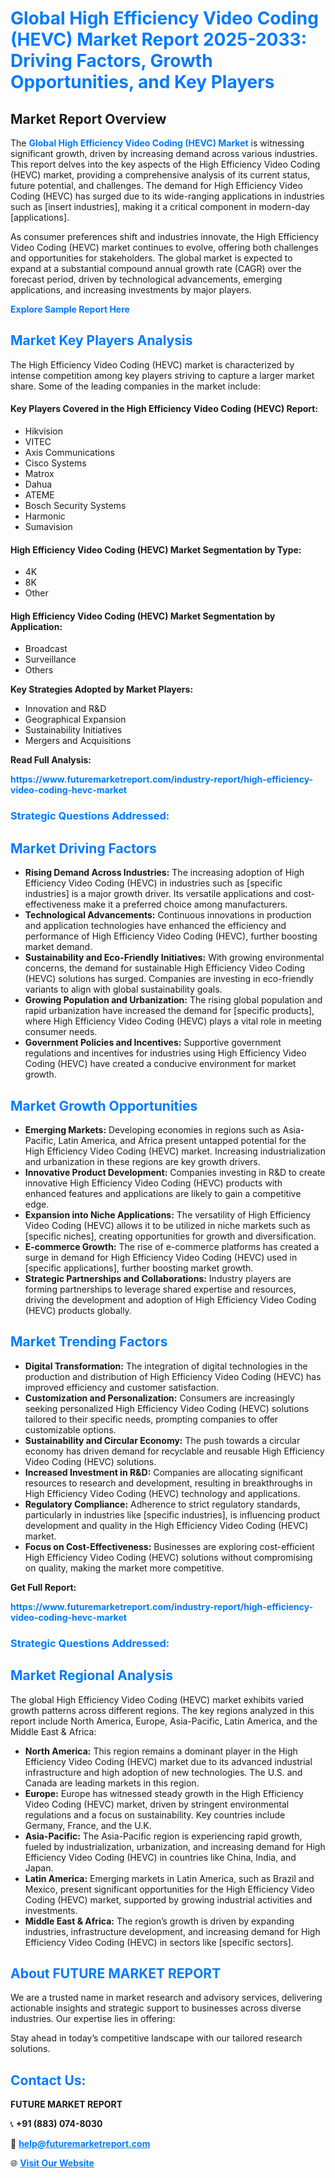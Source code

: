 <h1 style="color: #007BFF;">Global High Efficiency Video Coding (HEVC) Market Report 2025-2033: Driving Factors, Growth Opportunities, and Key Players</h1>

<section id="overview">
<h2>Market Report Overview</h2>
<p>The <a href="https://www.futuremarketreport.com/industry-report/high-efficiency-video-coding-hevc-market" style="color: #007BFF; text-decoration: none;"><strong>Global High Efficiency Video Coding (HEVC) Market</strong></a> is witnessing significant growth, driven by increasing demand across various industries. This report delves into the key aspects of the High Efficiency Video Coding (HEVC) market, providing a comprehensive analysis of its current status, future potential, and challenges. The demand for High Efficiency Video Coding (HEVC) has surged due to its wide-ranging applications in industries such as [insert industries], making it a critical component in modern-day [applications].</p>
<p>As consumer preferences shift and industries innovate, the High Efficiency Video Coding (HEVC) market continues to evolve, offering both challenges and opportunities for stakeholders. The global market is expected to expand at a substantial compound annual growth rate (CAGR) over the forecast period, driven by technological advancements, emerging applications, and increasing investments by major players.</p>
</section>

<section id="overview">
<p><a href="https://www.futuremarketreport.com/request-sample/reportId=75412" style="color: #007BFF; text-decoration: none;"><strong>Explore Sample Report Here</strong></a></p>
</section>

<section id="key-players">
<h2 style="color: #007BFF;">Market Key Players Analysis</h2>
<p>The High Efficiency Video Coding (HEVC) market is characterized by intense competition among key players striving to capture a larger market share. Some of the leading companies in the market include:</p>
<h4>Key Players Covered in the High Efficiency Video Coding (HEVC) Report:</h4>
<ul><li>Hikvision</li><li>VITEC</li><li>Axis Communications</li><li>Cisco Systems</li><li>Matrox</li><li>Dahua</li><li>ATEME</li><li>Bosch Security Systems</li><li>Harmonic</li><li>Sumavision</li></ul>
<h4>High Efficiency Video Coding (HEVC) Market Segmentation by Type:</h4>
<ul><li>4K</li><li>8K</li><li>Other</li></ul>

<h4>High Efficiency Video Coding (HEVC) Market Segmentation by Application:</h4>
<ul><li>Broadcast</li><li>Surveillance</li><li>Others</li></ul>
<p><strong>Key Strategies Adopted by Market Players:</strong></p>
<ul>
<li>Innovation and R&D</li>
<li>Geographical Expansion</li>
<li>Sustainability Initiatives</li>
<li>Mergers and Acquisitions</li>
</ul>
</section>

<section>
<p><strong>Read Full Analysis: </strong></p><a href="https://www.futuremarketreport.com/industry-report/high-efficiency-video-coding-hevc-market" style="color: #007BFF; text-decoration: none;"><strong>https://www.futuremarketreport.com/industry-report/high-efficiency-video-coding-hevc-market</strong></a>
<h3 style="color: #007BFF;">Strategic Questions Addressed:</h3>
</section>

<section id="driving-factors">
<h2 style="color: #007BFF;">Market Driving Factors</h2>
<ul>
<li><strong>Rising Demand Across Industries:</strong> The increasing adoption of High Efficiency Video Coding (HEVC) in industries such as [specific industries] is a major growth driver. Its versatile applications and cost-effectiveness make it a preferred choice among manufacturers.</li>
<li><strong>Technological Advancements:</strong> Continuous innovations in production and application technologies have enhanced the efficiency and performance of High Efficiency Video Coding (HEVC), further boosting market demand.</li>
<li><strong>Sustainability and Eco-Friendly Initiatives:</strong> With growing environmental concerns, the demand for sustainable High Efficiency Video Coding (HEVC) solutions has surged. Companies are investing in eco-friendly variants to align with global sustainability goals.</li>
<li><strong>Growing Population and Urbanization:</strong> The rising global population and rapid urbanization have increased the demand for [specific products], where High Efficiency Video Coding (HEVC) plays a vital role in meeting consumer needs.</li>
<li><strong>Government Policies and Incentives:</strong> Supportive government regulations and incentives for industries using High Efficiency Video Coding (HEVC) have created a conducive environment for market growth.</li>
</ul>
</section>

<section id="growth-opportunities">
<h2 style="color: #007BFF;">Market Growth Opportunities</h2>
<ul>
<li><strong>Emerging Markets:</strong> Developing economies in regions such as Asia-Pacific, Latin America, and Africa present untapped potential for the High Efficiency Video Coding (HEVC) market. Increasing industrialization and urbanization in these regions are key growth drivers.</li>
<li><strong>Innovative Product Development:</strong> Companies investing in R&D to create innovative High Efficiency Video Coding (HEVC) products with enhanced features and applications are likely to gain a competitive edge.</li>
<li><strong>Expansion into Niche Applications:</strong> The versatility of High Efficiency Video Coding (HEVC) allows it to be utilized in niche markets such as [specific niches], creating opportunities for growth and diversification.</li>
<li><strong>E-commerce Growth:</strong> The rise of e-commerce platforms has created a surge in demand for High Efficiency Video Coding (HEVC) used in [specific applications], further boosting market growth.</li>
<li><strong>Strategic Partnerships and Collaborations:</strong> Industry players are forming partnerships to leverage shared expertise and resources, driving the development and adoption of High Efficiency Video Coding (HEVC) products globally.</li>
</ul>
</section>

<section id="trending-factors">
<h2 style="color: #007BFF;">Market Trending Factors</h2>
<ul>
<li><strong>Digital Transformation:</strong> The integration of digital technologies in the production and distribution of High Efficiency Video Coding (HEVC) has improved efficiency and customer satisfaction.</li>
<li><strong>Customization and Personalization:</strong> Consumers are increasingly seeking personalized High Efficiency Video Coding (HEVC) solutions tailored to their specific needs, prompting companies to offer customizable options.</li>
<li><strong>Sustainability and Circular Economy:</strong> The push towards a circular economy has driven demand for recyclable and reusable High Efficiency Video Coding (HEVC) solutions.</li>
<li><strong>Increased Investment in R&D:</strong> Companies are allocating significant resources to research and development, resulting in breakthroughs in High Efficiency Video Coding (HEVC) technology and applications.</li>
<li><strong>Regulatory Compliance:</strong> Adherence to strict regulatory standards, particularly in industries like [specific industries], is influencing product development and quality in the High Efficiency Video Coding (HEVC) market.</li>
<li><strong>Focus on Cost-Effectiveness:</strong> Businesses are exploring cost-efficient High Efficiency Video Coding (HEVC) solutions without compromising on quality, making the market more competitive.</li>
</ul>
</section>

<section>
<p><strong>Get Full Report: </strong></p><a href="https://www.futuremarketreport.com/industry-report/high-efficiency-video-coding-hevc-market" style="color: #007BFF; text-decoration: none;"><strong>https://www.futuremarketreport.com/industry-report/high-efficiency-video-coding-hevc-market</strong></a>
<h3 style="color: #007BFF;">Strategic Questions Addressed:</h3>
</section>


<section id="regional-analysis">
<h2 style="color: #007BFF;">Market Regional Analysis</h2>
<p>The global High Efficiency Video Coding (HEVC) market exhibits varied growth patterns across different regions. The key regions analyzed in this report include North America, Europe, Asia-Pacific, Latin America, and the Middle East & Africa:</p>
<ul>
<li><strong>North America:</strong> This region remains a dominant player in the High Efficiency Video Coding (HEVC) market due to its advanced industrial infrastructure and high adoption of new technologies. The U.S. and Canada are leading markets in this region.</li>
<li><strong>Europe:</strong> Europe has witnessed steady growth in the High Efficiency Video Coding (HEVC) market, driven by stringent environmental regulations and a focus on sustainability. Key countries include Germany, France, and the U.K.</li>
<li><strong>Asia-Pacific:</strong> The Asia-Pacific region is experiencing rapid growth, fueled by industrialization, urbanization, and increasing demand for High Efficiency Video Coding (HEVC) in countries like China, India, and Japan.</li>
<li><strong>Latin America:</strong> Emerging markets in Latin America, such as Brazil and Mexico, present significant opportunities for the High Efficiency Video Coding (HEVC) market, supported by growing industrial activities and investments.</li>
<li><strong>Middle East & Africa:</strong> The region’s growth is driven by expanding industries, infrastructure development, and increasing demand for High Efficiency Video Coding (HEVC) in sectors like [specific sectors].</li>
</ul>
</section>

<footer>
<h2 style="color: #007BFF;">About FUTURE MARKET REPORT</h2>
<p>We are a trusted name in market research and advisory services, delivering actionable insights and strategic support to businesses across diverse industries. Our expertise lies in offering:</p>

<p>Stay ahead in today’s competitive landscape with our tailored research solutions.</p>

<h2 style="color: #007BFF;">Contact Us:</h2>
<p><strong>FUTURE MARKET REPORT</strong></p>
<p>📞 <strong>+91 (883) 074-8030</strong></p>
<p>📧 <strong><a href="mailto:help@futuremarketreport.com" style="color: #007BFF;">help@futuremarketreport.com</a></strong></p>
<p>🌐 <strong><a href="https://www.futuremarketreport.com/" style="color: #007BFF;">Visit Our Website</a></strong></p>
</footer>